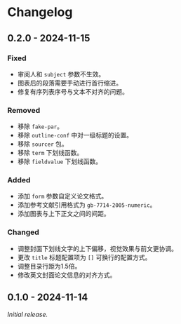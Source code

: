 # Changelog

## 0.2.0 - 2024-11-15

### Fixed

- 审阅人和 `subject` 参数不生效。
- 图表后的段落需要手动进行首行缩进。
- 修复有序列表序号与文本不对齐的问题。

### Removed

- 移除 `fake-par`。
- 移除 `outline-conf` 中对一级标题的设置。
- 移除 `sourcer` 包。
- 移除 `term` 下划线函数。
- 移除 `fieldvalue` 下划线函数。

### Added

- 添加 `form` 参数自定义论文格式。
- 添加参考文献引用格式为 `gb-7714-2005-numeric`。
- 添加图表与上下正文之间的间距。

### Changed

- 调整封面下划线文字的上下偏移，视觉效果与前文更协调。
- 更改 `title` 标题配置项为 `[]` 可换行的配置方式。
- 调整目录行距为1.5倍。
- 修改英文封面论文信息的对齐方式。


## 0.1.0 - 2024-11-14

_Initial release._

[0.1.0]: https://github.com/shaneworld/HHU-Thesis-Template/releases/tag/v0.1.0
